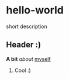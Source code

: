 # hello-world
short description
## Header :) 
**A bit** *about* [myself](www.google.com)

1. Cool :)
